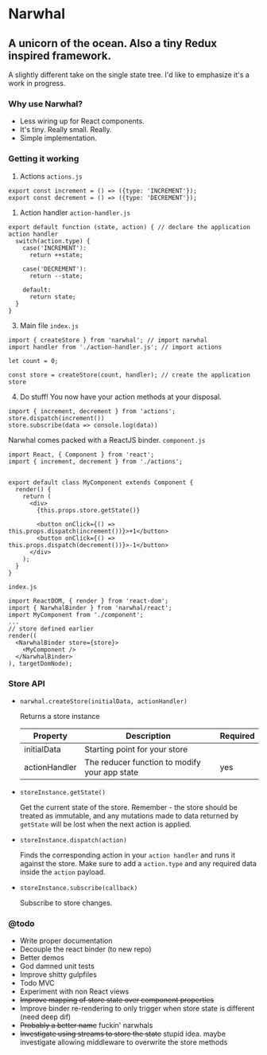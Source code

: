 # Narwhal
## A unicorn of the ocean. Also a tiny Redux inspired framework.

A slightly different take on the single state tree. I'd like to emphasize it's a work in progress.

### Why use Narwhal?

- Less wiring up for React components.
- It's tiny. Really small. Really.
- Simple implementation.

### Getting it working

1. Actions
  `actions.js`
  ```
  export const increment = () => ({type: 'INCREMENT'});
  export const decrement = () => ({type: 'DECREMENT'});
  ```

1. Action handler
  `action-handler.js`
  ```
  export default function (state, action) { // declare the application action handler
    switch(action.type) {
      case('INCREMENT'):
        return ++state;

      case('DECREMENT'):
        return --state;

      default:
        return state;
    }
  }
  ```

3. Main file
  `index.js`
  ```
  import { createStore } from 'narwhal'; // import narwhal
  import handler from './action-handler.js'; // import actions

  let count = 0;

  const store = createStore(count, handler); // create the application store
  ```

4. Do stuff!
  You now have your action methods at your disposal.
  ```
  import { increment, decrement } from 'actions';
  store.dispatch(increment())
  store.subscribe(data => console.log(data))
  ```

  Narwhal comes packed with a ReactJS binder.
  `component.js`
  ```
  import React, { Component } from 'react';
  import { increment, decrement } from './actions';

  
  export default class MyComponent extends Component {
    render() {
      return (
        <div>
          {this.props.store.getState()}

          <button onClick={() => this.props.dispatch(increment())}>+1</button>
          <button onClick={() => this.props.dispatch(decrement())}>-1</button>
        </div>
      );
    }
  }
  ```

  `index.js`
  ```
  import ReactDOM, { render } from 'react-dom';
  import { NarwhalBinder } from 'narwhal/react';
  import MyComponent from './component';
  ...
  // store defined earlier
  render((
    <NarwhalBinder store={store}>
      <MyComponent />
    </NarwhalBinder>
  ), targetDomNode);
  ```

### Store API
- `narwhal.createStore(initialData, actionHandler)`

  Returns a store instance

  | Property     | Description                                   | Required |
  |--------------|-----------------------------------------------|----------|
  | initialData  | Starting point for your store                 |          |
  | actionHandler | The reducer function to modify your app state | yes      |

- `storeInstance.getState()`

  Get the current state of the store. Remember - the store should be treated as immutable, and any mutations made to data returned by `getState` will be lost when the next action is applied.

- `storeInstance.dispatch(action)`

  Finds the corresponding action in your `action handler` and runs it against the store. Make sure to add a `action.type` and any required data inside the `action` payload.

- `storeInstance.subscribe(callback)`

  Subscribe to store changes. 

### @todo
- Write proper documentation
- Decouple the react binder (to new repo)
- Better demos
- God damned unit tests
- Improve shitty gulpfiles
- Todo MVC
- Experiment with non React views
- ~~Improve mapping of store state over component properties~~
- Improve binder re-rendering to only trigger when store state is different (need deep dif)
- ~~Probably a better name~~ fuckin' narwhals
- ~~Investigate using streams to store the state~~ stupid idea. maybe investigate allowing middleware to overwrite the store methods
